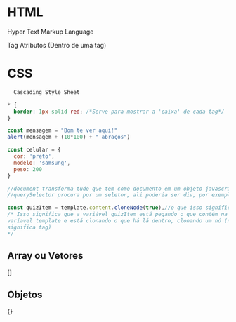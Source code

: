 # HTML

Hyper Text Markup Language

Tag
Atributos (Dentro de uma tag)

# CSS
```CSS
  Cascading Style Sheet

* {
  border: 1px solid red; /*Serve para mostrar a 'caixa' de cada tag*/
}


```

```js
const mensagem = "Bom te ver aqui!"
alert(mensagem + (10*100) + " abraços")

const celular = {
  cor: 'preto',
  modelo: 'samsung',
  peso: 200
}

//document transforma tudo que tem como documento em um objeto javascript
//querySelector procura por um seletor, ali poderia ser div, por exemplo

const quizItem = template.content.cloneNode(true),//o que isso significa?
/* Isso significa que a variável quizItem está pegando o que contém na
varíavel template e está clonando o que há lá dentro, clonando um nó (nó
significa tag)
*/


```

## Array ou Vetores
[]

## Objetos
{}